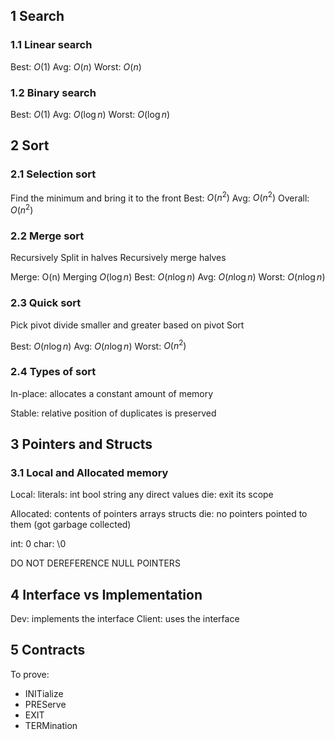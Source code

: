 ## 1 Search
### 1.1 Linear search
Best: $O(1)$
Avg: $O(n)$
Worst: $O(n)$

### 1.2 Binary search 
Best: $O(1)$
Avg: $O(\log{n})$
Worst: $O(\log{n})$

## 2 Sort
### 2.1 Selection sort
Find the minimum and bring it to the front
Best: $O(n^2)$
Avg: $O(n^2)$
Overall: $O(n^2)$

### 2.2 Merge sort
Recursively Split in halves
Recursively merge halves

Merge: O(n)
Merging $O(\log{n})$
Best: $O(n\log{n})$
Avg: $O(n\log{n})$
Worst: $O(n\log{n})$

### 2.3 Quick sort
Pick pivot
divide smaller and greater based on pivot
Sort

Best: $O(n\log{n})$
Avg: $O(n\log{n})$
Worst: $O(n^2)$

### 2.4 Types of sort
In-place: allocates a constant amount of memory

Stable: relative position of duplicates is preserved

## 3 Pointers and Structs
### 3.1 Local and Allocated memory
Local: literals: int bool string any direct values
die: exit its scope

Allocated: contents of pointers arrays structs
die: no pointers pointed to them (got garbage collected)

int: 0
char: \0

DO NOT DEREFERENCE NULL POINTERS

## 4 Interface vs Implementation
Dev: implements the interface
Client: uses the interface

## 5 Contracts
To prove:
- INITialize
- PREServe
- EXIT
- TERMination
